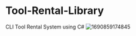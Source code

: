 # Tool-Rental-Library
CLI Tool Rental System using C# 
![1690859174845](https://github.com/clairewwp/Tool-Rental-Library/assets/104426974/cf82ff4c-a559-427e-b5ec-e10628a56b78)
